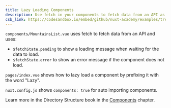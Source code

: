 ```yaml
---
title: Lazy Loading Components
description: Use fetch in your components to fetch data from an API as well as auto importing and lazy loading components
csb_link: https://codesandbox.io/embed/github/nuxt-academy/examples/tree/master/miscellaneous/lazy-loading-components?fontsize=14&hidenavigation=1&theme=dark&view=editor
---
```


<example-intro></example-intro>

`components/MountainsList.vue` uses fetch to fetch data from an API and uses:

- `$fetchState.pending` to show a loading message when waiting for the data to load.
- `$fetchState.error` to show an error message if the component does not load.

`pages/index.vue` shows how to lazy load a component by prefixing it with the word "Lazy".

`nuxt.config.js` shows `components: true` for auto importing components.

<alert type="next">

Learn more in the Directory Structure book in the [Components](/docs/directory-structure/components) chapter.

</alert>

<code-sandbox :src="csb_link"></code-sandbox>
